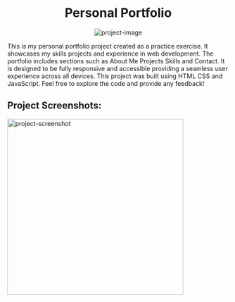 <h1 align="center" id="title">Personal Portfolio</h1>

<p align="center"><img src="https://socialify.git.ci/CodeKushagraEXE/Personal-Portfolio-Project-/image?description=1&amp;font=Raleway&amp;language=1&amp;name=1&amp;owner=1&amp;pattern=Brick%20Wall&amp;theme=Dark" alt="project-image"></p>

<p id="description">This is my personal portfolio project created as a practice exercise. It showcases my skills projects and experience in web development. The portfolio includes sections such as About Me Projects Skills and Contact. It is designed to be fully responsive and accessible providing a seamless user experience across all devices. This project was built using HTML CSS and JavaScript. Feel free to explore the code and provide any feedback!</p>

<h2>Project Screenshots:</h2>

<img src="" alt="project-screenshot" width="400" height="400/">
